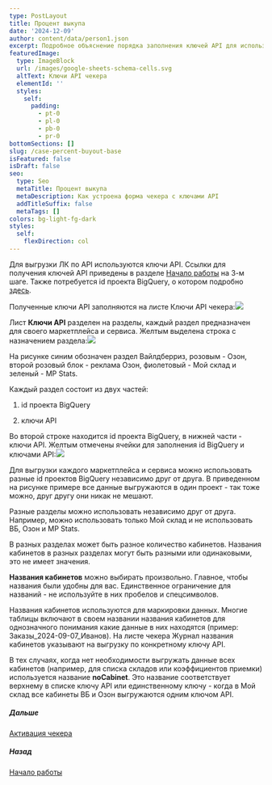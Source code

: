 ```yaml
---
type: PostLayout
title: Процент выкупа
date: '2024-12-09'
author: content/data/person1.json
excerpt: Подробное объяснение порядка заполнения ключей API для использования чекера →
featuredImage:
  type: ImageBlock
  url: /images/google-sheets-schema-cells.svg
  altText: Ключи API чекера
  elementId: ''
  styles:
    self:
      padding:
        - pt-0
        - pl-0
        - pb-0
        - pr-0
bottomSections: []
slug: /case-percent-buyout-base
isFeatured: false
isDraft: false
seo:
  type: Seo
  metaTitle: Процент выкупа
  metaDescription: Как устроена форма чекера с ключами API
  addTitleSuffix: false
  metaTags: []
colors: bg-light-fg-dark
styles:
  self:
    flexDirection: col
---
```

Для выгрузки ЛК по API используются ключи API. Ссылки для получения ключей API приведены в разделе [Начало работы](/blog/beginning-of-use/) на 3-м шаге. Также потребуется id проекта BigQuery, о котором подробно [здесь](/blog/bigquery-initialization/).

Полученные ключи API заполняются на листе Ключи API чекера:![](/images/checker-lists-api-keys.PNG)

Лист **Ключи API** разделен на разделы, каждый раздел предназначен для своего маркетплейса и сервиса. Желтым выделена строка с назначением раздела:![](/images/api-keys-sheet-parts.PNG)

На рисунке синим обозначен раздел Вайлдберриз, розовым - Озон, второй розовый блок - реклама Озон, фиолетовый - Мой склад и зеленый - MP Stats.

Каждый раздел состоит из двух частей:

1.  id проекта BigQuery

2.  ключи API

Во второй строке находится id проекта BigQuery, в нижней части - ключи API. Желтым отмечены ячейки для заполнения id BigQuery и ключами API:![](/images/api-keys-cells-to-change.PNG)

Для выгрузки каждого маркетплейса и сервиса можно использовать разные id проектов BigQuery независимо друг от друга. В приведенном на рисунке примере все данные выгружаются в один проект - так тоже можно, друг другу они никак не мешают.

Разные разделы можно использовать независимо друг от друга. Например, можно использовать только Мой склад и не использовать ВБ, Озон и MP Stats.

В разных разделах может быть разное количество кабинетов. Названия кабинетов в разных разделах могут быть разными или одинаковыми, это не имеет значения.

**Названия кабинетов** можно выбирать произвольно. Главное, чтобы названия были удобны для вас. Единственное ограничение для названий - не используйте в них пробелов и спецсимволов.

Названия кабинетов используются для маркировки данных. Многие таблицы включают в своем названии названия кабинетов для однозначного понимания какие данные в них находятся (пример: Заказы\_2024-09-07\_Иванов). На листе чекера Журнал названия кабинетов указывают на выгрузку по конкретному ключу API.

В тех случаях, когда нет необходимости выгружать данные всех кабинетов (например, для списка складов или коэффициентов приемки) используется название **noCabinet**. Это название соответствует верхнему в списке ключу API или единственному ключу - когда в Мой склад все кабинеты ВБ и Озон выгружаются одним ключом API.

##### Дальше

[Активация чекера](/blog/google-script-authorization/)

##### Назад

[Начало работы](/blog/beginning-of-use/)
